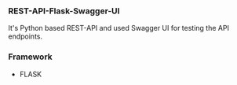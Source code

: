 ### REST-API-Flask-Swagger-UI
It's Python based REST-API and used Swagger UI for testing the API endpoints.

### Framework
* FLASK